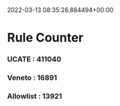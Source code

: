 2022-03-13 08:35:26.884494+00:00
# Rule Counter 
 ### UCATE : 411040

 ### Veneto : 16891

 ### Allowlist : 13921